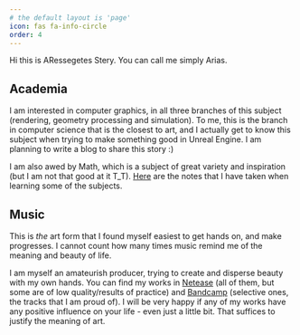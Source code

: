 ```yaml
---
# the default layout is 'page'
icon: fas fa-info-circle
order: 4
---
```


Hi this is ARessegetes Stery. You can call me simply Arias. 

## Academia

I am interested in computer graphics, in all three branches of this subject (rendering, geometry processing and simulation). To me, this is the branch in computer science that is the closest to art, and I actually get to know this subject when trying to make something good in Unreal Engine. I am planning to write a blog to share this story :)

I am also awed by Math, which is a subject of great variety and inspiration (but I am not that good at it T_T). [Here](https://github.com/ARessegetesStery/Course-Notes) are the notes that I have taken when learning some of the subjects.

## Music

This is *the* art form that I found myself easiest to get hands on, and make progresses. I cannot count how many times music remind me of the meaning and beauty of life. 

I am myself an amateurish producer, trying to create and disperse beauty with my own hands. You can find my works in [Netease](https://music.163.com/#/artist?id=31057676) (all of them, but some are of low quality/results of practice) and [Bandcamp](https://arbitsv.bandcamp.com/) (selective ones, the tracks that I am proud of). I will be very happy if any of my works have any positive influence on your life - even just a little bit. That suffices to justify the meaning of art. 

# 
